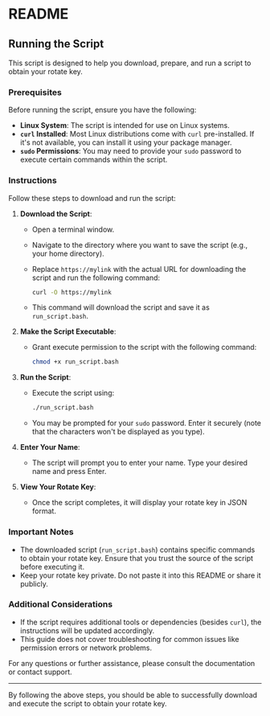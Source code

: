 # README

## Running the Script

This script is designed to help you download, prepare, and run a script to obtain your rotate key.

### Prerequisites

Before running the script, ensure you have the following:

- **Linux System**: The script is intended for use on Linux systems.
- **`curl` Installed**: Most Linux distributions come with `curl` pre-installed. If it's not available, you can install it using your package manager.
- **`sudo` Permissions**: You may need to provide your `sudo` password to execute certain commands within the script.

### Instructions

Follow these steps to download and run the script:

1. **Download the Script**:
    - Open a terminal window.
    - Navigate to the directory where you want to save the script (e.g., your home directory).
    - Replace `https://mylink` with the actual URL for downloading the script and run the following command:
    
      ```bash
      curl -O https://mylink
      ```
    - This command will download the script and save it as `run_script.bash`.

2. **Make the Script Executable**:
    - Grant execute permission to the script with the following command:
    
      ```bash
      chmod +x run_script.bash
      ```

3. **Run the Script**:
    - Execute the script using:
    
      ```bash
      ./run_script.bash
      ```
    - You may be prompted for your `sudo` password. Enter it securely (note that the characters won't be displayed as you type).

4. **Enter Your Name**:
    - The script will prompt you to enter your name. Type your desired name and press Enter.

5. **View Your Rotate Key**:
    - Once the script completes, it will display your rotate key in JSON format.

### Important Notes

- The downloaded script (`run_script.bash`) contains specific commands to obtain your rotate key. Ensure that you trust the source of the script before executing it.
- Keep your rotate key private. Do not paste it into this README or share it publicly.

### Additional Considerations

- If the script requires additional tools or dependencies (besides `curl`), the instructions will be updated accordingly.
- This guide does not cover troubleshooting for common issues like permission errors or network problems.

For any questions or further assistance, please consult the documentation or contact support.

---

By following the above steps, you should be able to successfully download and execute the script to obtain your rotate key.
